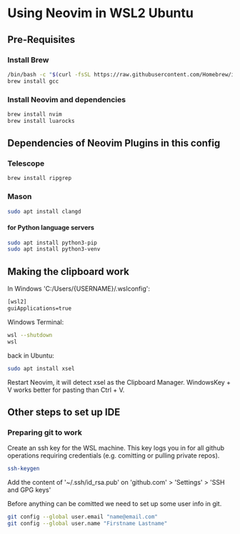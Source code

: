 # Using Neovim in WSL2 Ubuntu

## Pre-Requisites

### Install Brew

```bash
/bin/bash -c "$(curl -fsSL https://raw.githubusercontent.com/Homebrew/install/HEAD/install.sh)"
brew install gcc
```
### Install Neovim and dependencies

```bash
brew install nvim
brew install luarocks
```

## Dependencies of Neovim Plugins in this config

### Telescope

```bash
brew install ripgrep
```

### Mason

```bash
sudo apt install clangd
```

#### for Python language servers
```bash
sudo apt install python3-pip
sudo apt install python3-venv
```

## Making the clipboard work

In Windows 'C:/Users/{USERNAME}/.wslconfig':

```txt
[wsl2]
guiApplications=true
```

Windows Terminal:

```bash
wsl --shutdown
wsl
```

back in Ubuntu:

```bash
sudo apt install xsel
```

Restart Neovim, it will detect xsel as the Clipboard Manager. WindowsKey + V works better for pasting than Ctrl + V.

## Other steps to set up IDE

### Preparing git to work

Create an ssh key for the WSL machine. This key logs you in for all github operations requiring credentials (e.g. comitting or pulling private repos).

```bash
ssh-keygen
```

Add the content of '~/.ssh/id_rsa.pub' on 'github.com' > 'Settings' > 'SSH and GPG keys'

Before anything can be comitted we need to set up some user info in git.

```bash
git config --global user.email "name@email.com"
git config --global user.name "Firstname Lastname"
```

